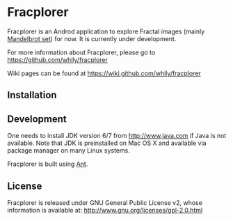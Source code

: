Fracplorer
==========

Fracplorer is an Androd application to explore Fractal images (mainly
[Mandelbrot set](http://en.wikipedia.org/wiki/Mandelbrot_set)) for
now.  It is currently under development.

For more information about Fracplorer, please go to
  <https://github.com/whily/fracplorer>

Wiki pages can be found at
  <https://wiki.github.com/whily/fracplorer>

Installation
------------

Development
-----------

One needs to install JDK version 6/7 from <http://www.java.com> if Java
is not available. Note that JDK is preinstalled on Mac OS X and
available via package manager on many Linux systems.

Fracplorer is built using [Ant](http://en.wikipedia.org/wiki/Apache_Ant).

License
-------

Fracplorer is released under GNU General Public License v2, whose information
is available at:
  <http://www.gnu.org/licenses/gpl-2.0.html>

